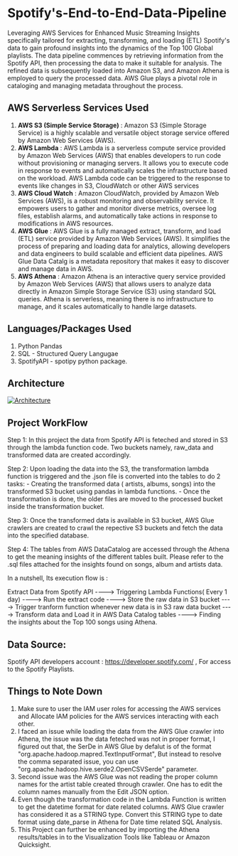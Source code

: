 
# Spotify's-End-to-End-Data-Pipeline

Leveraging AWS Services for Enhanced Music Streaming Insights specifically tailored for extracting, transforming, and loading (ETL) Spotify's data to gain profound insights into the dynamics of the Top 100 Global playlists. The data pipeline commences by retrieving information from the Spotify API, then processing the data to make it suitable for analysis. The refined data is subsequently loaded into Amazon S3, and Amazon Athena is employed to query the processed data. AWS Glue plays a pivotal role in cataloging and managing metadata throughout the process.


## AWS Serverless Services Used

1. **AWS S3 (Simple Service Storage)**    :
    Amazon S3 (Simple Storage Service) is a       highly scalable and versatile object storage service offered by Amazon Web Services (AWS).
2. **AWS Lambda**    :
    AWS Lambda is a serverless compute service provided by Amazon Web Services (AWS) that enables developers to run code without provisioning 
    or managing servers. It allows you to execute code in response to events and automatically scales the infrastructure based on the workload. 
    AWS Lambda code can be triggered to the response to events like changes in S3, CloudWatch or other AWS services
3. **AWS Cloud Watch**    :
    Amazon CloudWatch, provided by Amazon Web Services (AWS), is a robust monitoring and observability service. It 
    empowers users to gather and monitor diverse metrics, oversee log files, establish alarms, and automatically take actions in response 
    to modifications in AWS resources.
5. **AWS Glue**     :
    AWS Glue is a fully managed extract, transform, and load (ETL) service provided by Amazon Web Services (AWS). It simplifies the process 
    of preparing and loading data for analytics, allowing developers and data engineers to build scalable and efficient data pipelines. AWS Glue
    Data Catalg is a metadata repository that makes it easy to discover and manage data in AWS.
6. **AWS Athena**    :
    Amazon Athena is an interactive query service provided by Amazon Web Services (AWS) that allows users to analyze data directly in Amazon Simple
    Storage Service (S3) using standard SQL queries. Athena is serverless, meaning there is no infrastructure to manage, and it scales automatically
    to handle large datasets.


## Languages/Packages Used

1. Python Pandas
2. SQL - Structured Query Langugae
2. SpotifyAPI - spotipy python package.


## Architecture


[![Architecture](https://github.com/sarutlaa/Spotify-End-to-End-Data-Pipeline/assets/141533429/8b85c3c4-c633-4858-a9c1-daf14a81d1b9)](https://github.com/sarutlaa/Spotify-End-to-End-Data-Pipeline/blob/main/Architecture.png)


## Project WorkFlow



Step 1: In this project the data from Spotify   API is feteched and stored in S3 through the lambda function code.
       Two buckets namely, raw_data and transformed data are created accordingly.
    
Step 2: Upon loading the data into the S3, the transformation lambda function is triggered and the .json file is 
       converted into the tables to do 2 tasks:
            - Creating the transformed data ( artists, albums, songs) into the transformed S3 bucket using pandas in lambda 
            functions. 
            - Once the transformation is done, the older files are moved to the processed bucket inside the transformation
            bucket.
            
Step 3: Once the transformed data is available in S3 bucket, AWS Glue crawlers are created to crawl the repective 
       S3 buckets and fetch the data into the specified database.
       
Step 4:  The tables from AWS DataCatalog are accessed through the Athena to get the meaning insights of the different 
    tables built. Please refer to the .sql files attached for the insights found on songs, album and artists data. 

In a nutshell, Its execution flow is :

Extract Data from Spotify API ----> Triggering Lambda Functions( Every 1 day) ----> Run the extract code ---->
Store the raw data in S3 bucket ----> Trigger tranform function whenever new data is in S3 raw data bucket ---->
Transform data and Load it in AWS Data Catalog tables ----> Finding the insights about the Top 100 songs using Athena. 

## Data Source: 


Spotify API developers account : https://developer.spotify.com/ , For access to the Spotify Playlists.


## Things to Note Down
1. Make sure to user the IAM user roles for accessing the AWS services and Allocate IAM policies for the AWS services interacting with each other.
2. I faced an issue while loading the data from the AWS Glue crawler into Athena, the issue was the data feteched was not in proper format, I figured out that, the SerDe in AWS Glue by defalut is of the format "org.apache.hadoop.mapred.TextInputFormat", But instead to resolve the comma separated issue, you can use "org.apache.hadoop.hive.serde2.OpenCSVSerde" parameter.
3. Second issue was the AWS Glue was not reading the proper column names for the artist table created through crawler. One has to edit the column names manually from the Edit JSON option.
4. Even though the transformation code in the Lambda Function is written to get the datetime format for date related columns. AWS Glue crawler has considered it as a STRING type. Convert this STRING type to date format using date_parse in Athena for Date time related SQL Analysis.
5. This Project can further be enhanced by importing the Athena results/tables in to the Visualization Tools like Tableau or Amazon Quicksight. 
